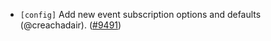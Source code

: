- `[config]`  Add new event subscription options and defaults (@creachadair).
  ([\#9491](https://github.com/tendermint/tendermint/pull/9491))